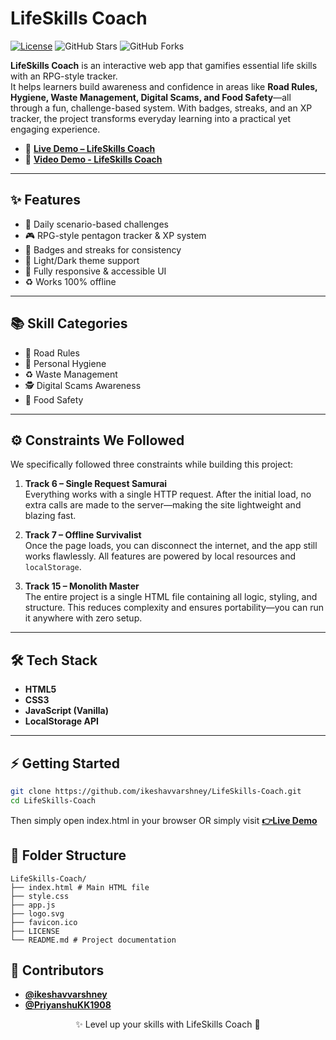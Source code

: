 # LifeSkills Coach

[![License](https://img.shields.io/badge/License-MIT-blue?style=flat-square)](LICENSE)   ![GitHub Stars](https://img.shields.io/github/stars/ikeshavvarshney/LifeSkills-Coach?style=flat-square&color=yellow)   ![GitHub Forks](https://img.shields.io/github/forks/ikeshavvarshney/LifeSkills-Coach?style=flat-square&color=orange)

**LifeSkills Coach** is an interactive web app that gamifies essential life skills with an RPG-style tracker.  
It helps learners build awareness and confidence in areas like **Road Rules, Hygiene, Waste Management, Digital Scams, and Food Safety**—all through a fun, challenge-based system. With badges, streaks, and an XP tracker, the project transforms everyday learning into a practical yet engaging experience.  

- 🔗 [**Live Demo – LifeSkills Coach**](https://ikeshavvarshney.github.io/LifeSkills-Coach/)
- 🔗 [**Video Demo - LifeSkills Coach**](https://youtu.be/_pmaFspkKcQ?si=9g0iyPFcYs0WOj5V)

---

## ✨ Features
- 📅 Daily scenario-based challenges  
- 🎮 RPG-style pentagon tracker & XP system  
- 🏅 Badges and streaks for consistency  
- 🎨 Light/Dark theme support  
- 📱 Fully responsive & accessible UI  
- ♻️ Works 100% offline  

---

## 📚 Skill Categories
- 🚦 Road Rules  
- 🧼 Personal Hygiene  
- ♻️ Waste Management  
- 🕵️ Digital Scams Awareness  
- 🍲 Food Safety  

---

## ⚙️ Constraints We Followed
We specifically followed three constraints while building this project:

1. **Track 6 – Single Request Samurai**  
   Everything works with a single HTTP request. After the initial load, no extra calls are made to the server—making the site lightweight and blazing fast.  

2. **Track 7 – Offline Survivalist**  
   Once the page loads, you can disconnect the internet, and the app still works flawlessly. All features are powered by local resources and `localStorage`.  

3. **Track 15 – Monolith Master**  
   The entire project is a single HTML file containing all logic, styling, and structure. This reduces complexity and ensures portability—you can run it anywhere with zero setup.  

---

## 🛠️ Tech Stack
- **HTML5**  
- **CSS3**  
- **JavaScript (Vanilla)**  
- **LocalStorage API**  

---

## ⚡ Getting Started
```bash
git clone https://github.com/ikeshavvarshney/LifeSkills-Coach.git
cd LifeSkills-Coach
```
Then simply open index.html in your browser OR simply visit [**👉Live Demo**](https://ikeshavvarshney.github.io/LifeSkills-Coach/)

## 📂 Folder Structure

```
LifeSkills-Coach/
├── index.html # Main HTML file
├── style.css 
├── app.js
├── logo.svg
├── favicon.ico
├── LICENSE
└── README.md # Project documentation
```

## 🤝 Contributors
- [**@ikeshavvarshney**](https://github.com/ikeshavvarshney)
- [**@PriyanshuKK1908**](https://github.com/PriyanshuKK1908)

<p align='center'> ✨ Level up your skills with LifeSkills Coach 🚀</p>
